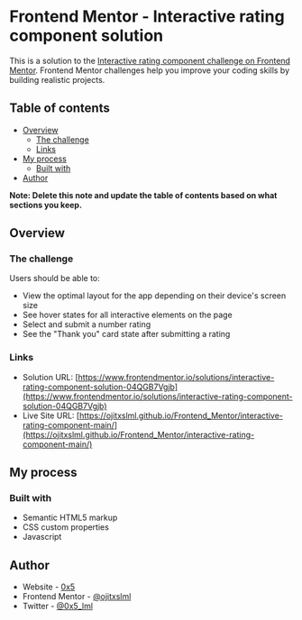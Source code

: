 # Frontend Mentor - Interactive rating component solution

This is a solution to the [Interactive rating component challenge on Frontend Mentor](https://www.frontendmentor.io/challenges/interactive-rating-component-koxpeBUmI). Frontend Mentor challenges help you improve your coding skills by building realistic projects.

## Table of contents

- [Overview](#overview)
  - [The challenge](#the-challenge)
  - [Links](#links)
- [My process](#my-process)
  - [Built with](#built-with)
- [Author](#author)

**Note: Delete this note and update the table of contents based on what sections you keep.**

## Overview

### The challenge

Users should be able to:

- View the optimal layout for the app depending on their device's screen size
- See hover states for all interactive elements on the page
- Select and submit a number rating
- See the "Thank you" card state after submitting a rating

### Links

- Solution URL: [https://www.frontendmentor.io/solutions/interactive-rating-component-solution-04QGB7Vgjb](https://www.frontendmentor.io/solutions/interactive-rating-component-solution-04QGB7Vgjb)
- Live Site URL: [https://ojitxslml.github.io/Frontend_Mentor/interactive-rating-component-main/](https://ojitxslml.github.io/Frontend_Mentor/interactive-rating-component-main/)

## My process

### Built with

- Semantic HTML5 markup
- CSS custom properties
- Javascript

## Author

- Website - [0x5](https://www.0x5.cl)
- Frontend Mentor - [@ojitxslml](https://www.frontendmentor.io/profile/ojitxslml)
- Twitter - [@0x5_lml](https://www.twitter.com/0x5_lml)
